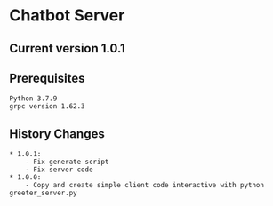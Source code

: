 # Chatbot Server
## Current version 1.0.1
## Prerequisites
    Python 3.7.9
    grpc version 1.62.3 

## History Changes
    * 1.0.1:
        - Fix generate script
        - Fix server code
    * 1.0.0:
        - Copy and create simple client code interactive with python greeter_server.py